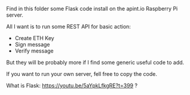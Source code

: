 Find in this folder some Flask code install on the apint.io Raspberry Pi server.

All I want is to run some REST API for basic action:
- Create ETH Key
- Sign message
- Verify message

But they will be probably more if I find some generic useful code to add.


If you want to run your own server, fell free to  copy the code.

What is Flask: https://youtu.be/5aYpkLfkgRE?t=399 ?